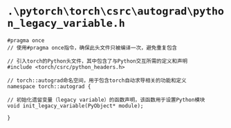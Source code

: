 # `.\pytorch\torch\csrc\autograd\python_legacy_variable.h`

```
#pragma once
// 使用#pragma once指令，确保此头文件只被编译一次，避免重复包含

// 引入torch的Python头文件，其中包含了与Python交互所需的定义和声明
#include <torch/csrc/python_headers.h>

// torch::autograd命名空间，用于包含torch自动求导相关的功能和定义
namespace torch::autograd {

// 初始化遗留变量（legacy variable）的函数声明，该函数用于设置Python模块
void init_legacy_variable(PyObject* module);

}
```